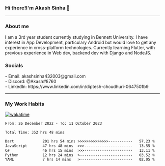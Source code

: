 <h3>Hi there!I'm Akash Sinha 👋</h3>

--- 

<h3>About me</h3>
I am a 3rd year student currently studying in Bennett University. I have interest in App Development, particulary Android but would love to get any experience in cross-platform technologies. Currently learning Flutter, with previous experience in Web dev, backend dev with Django and NodeJS.

<h3>Socials</h3>
 - Email: akashsinha432003@gmail.com<br>
 - Discord: @Akash#8760<br>
 - LinkedIn: https://www.linkedin.com/in/diptesh-choudhuri-0647501b9<br>


---

<h3>My Work Habits</h3>

[![wakatime](https://wakatime.com/badge/user/938b2951-49cf-4810-9b9e-c17cde3d3343.svg)](https://wakatime.com/@938b2951-49cf-4810-9b9e-c17cde3d3343)

<!--START_SECTION:waka-->

```txt
From: 26 December 2022 - To: 11 October 2023

Total Time: 352 hrs 48 mins

Dart             201 hrs 54 mins >>>>>>>>>>>>>>-----------   57.23 %
JavaScript       47 hrs 48 mins  >>>----------------------   13.55 %
C#               46 hrs 15 mins  >>>----------------------   13.11 %
Python           12 hrs 24 mins  >------------------------   03.52 %
YAML             7 hrs 14 mins   >------------------------   02.05 %
```

<!--END_SECTION:waka-->


